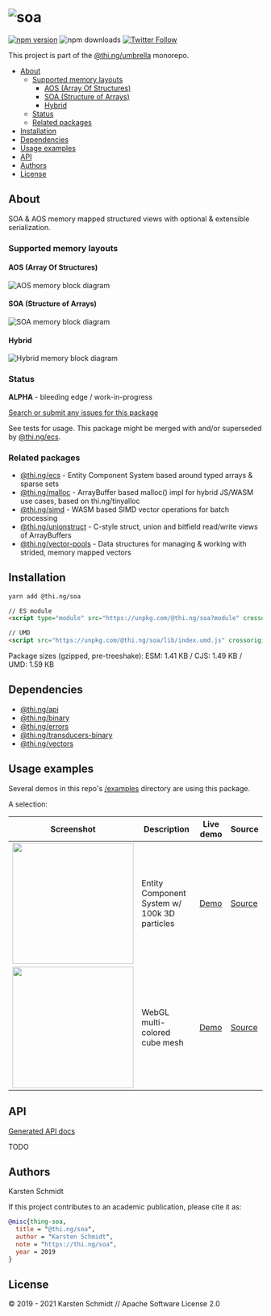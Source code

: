<!-- This file is generated - DO NOT EDIT! -->

# ![soa](https://media.thi.ng/umbrella/banners/thing-soa.svg?466a113a)

[![npm version](https://img.shields.io/npm/v/@thi.ng/soa.svg)](https://www.npmjs.com/package/@thi.ng/soa)
![npm downloads](https://img.shields.io/npm/dm/@thi.ng/soa.svg)
[![Twitter Follow](https://img.shields.io/twitter/follow/thing_umbrella.svg?style=flat-square&label=twitter)](https://twitter.com/thing_umbrella)

This project is part of the
[@thi.ng/umbrella](https://github.com/thi-ng/umbrella/) monorepo.

- [About](#about)
  - [Supported memory layouts](#supported-memory-layouts)
    - [AOS (Array Of Structures)](#aos-array-of-structures)
    - [SOA (Structure of Arrays)](#soa-structure-of-arrays)
    - [Hybrid](#hybrid)
  - [Status](#status)
  - [Related packages](#related-packages)
- [Installation](#installation)
- [Dependencies](#dependencies)
- [Usage examples](#usage-examples)
- [API](#api)
- [Authors](#authors)
- [License](#license)

## About

SOA & AOS memory mapped structured views with optional & extensible serialization.

### Supported memory layouts

#### AOS (Array Of Structures)

![AOS memory block diagram](https://raw.githubusercontent.com/thi-ng/umbrella/develop/assets/soa/aos.png)

#### SOA (Structure of Arrays)

![SOA memory block diagram](https://raw.githubusercontent.com/thi-ng/umbrella/develop/assets/soa/soa.png)

#### Hybrid

![Hybrid memory block diagram](https://raw.githubusercontent.com/thi-ng/umbrella/develop/assets/soa/hybrid.png)

### Status

**ALPHA** - bleeding edge / work-in-progress

[Search or submit any issues for this package](https://github.com/thi-ng/umbrella/issues?q=%5Bsoa%5D+in%3Atitle)

See tests for usage. This package might be merged with and/or superseded
by
[@thi.ng/ecs](https://github.com/thi-ng/umbrella/tree/develop/packages/ecs).

### Related packages

- [@thi.ng/ecs](https://github.com/thi-ng/umbrella/tree/develop/packages/ecs) - Entity Component System based around typed arrays & sparse sets
- [@thi.ng/malloc](https://github.com/thi-ng/umbrella/tree/develop/packages/malloc) - ArrayBuffer based malloc() impl for hybrid JS/WASM use cases, based on thi.ng/tinyalloc
- [@thi.ng/simd](https://github.com/thi-ng/umbrella/tree/develop/packages/simd) - WASM based SIMD vector operations for batch processing
- [@thi.ng/unionstruct](https://github.com/thi-ng/umbrella/tree/develop/packages/unionstruct) - C-style struct, union and bitfield read/write views of ArrayBuffers
- [@thi.ng/vector-pools](https://github.com/thi-ng/umbrella/tree/develop/packages/vector-pools) - Data structures for managing & working with strided, memory mapped vectors

## Installation

```bash
yarn add @thi.ng/soa
```

```html
// ES module
<script type="module" src="https://unpkg.com/@thi.ng/soa?module" crossorigin></script>

// UMD
<script src="https://unpkg.com/@thi.ng/soa/lib/index.umd.js" crossorigin></script>
```

Package sizes (gzipped, pre-treeshake): ESM: 1.41 KB / CJS: 1.49 KB / UMD: 1.59 KB

## Dependencies

- [@thi.ng/api](https://github.com/thi-ng/umbrella/tree/develop/packages/api)
- [@thi.ng/binary](https://github.com/thi-ng/umbrella/tree/develop/packages/binary)
- [@thi.ng/errors](https://github.com/thi-ng/umbrella/tree/develop/packages/errors)
- [@thi.ng/transducers-binary](https://github.com/thi-ng/umbrella/tree/develop/packages/transducers-binary)
- [@thi.ng/vectors](https://github.com/thi-ng/umbrella/tree/develop/packages/vectors)

## Usage examples

Several demos in this repo's
[/examples](https://github.com/thi-ng/umbrella/tree/develop/examples)
directory are using this package.

A selection:

| Screenshot                                                                                                          | Description                                  | Live demo                                        | Source                                                                        |
| ------------------------------------------------------------------------------------------------------------------- | -------------------------------------------- | ------------------------------------------------ | ----------------------------------------------------------------------------- |
| <img src="https://raw.githubusercontent.com/thi-ng/umbrella/develop/assets/examples/soa-ecs-100k.png" width="240"/> | Entity Component System w/ 100k 3D particles | [Demo](https://demo.thi.ng/umbrella/soa-ecs/)    | [Source](https://github.com/thi-ng/umbrella/tree/develop/examples/soa-ecs)    |
| <img src="https://raw.githubusercontent.com/thi-ng/umbrella/develop/assets/examples/webgl-cube.png" width="240"/>   | WebGL multi-colored cube mesh                | [Demo](https://demo.thi.ng/umbrella/webgl-cube/) | [Source](https://github.com/thi-ng/umbrella/tree/develop/examples/webgl-cube) |

## API

[Generated API docs](https://docs.thi.ng/umbrella/soa/)

TODO

## Authors

Karsten Schmidt

If this project contributes to an academic publication, please cite it as:

```bibtex
@misc{thing-soa,
  title = "@thi.ng/soa",
  author = "Karsten Schmidt",
  note = "https://thi.ng/soa",
  year = 2019
}
```

## License

&copy; 2019 - 2021 Karsten Schmidt // Apache Software License 2.0
